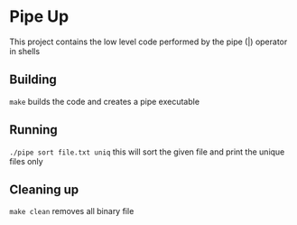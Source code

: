 # Pipe Up

This project contains the low level code performed by the pipe (|) operator in shells

## Building

`make` builds the code and creates a pipe executable

## Running

`./pipe sort file.txt uniq` this will sort the given file and print the unique files only

## Cleaning up

`make clean` removes all binary file
